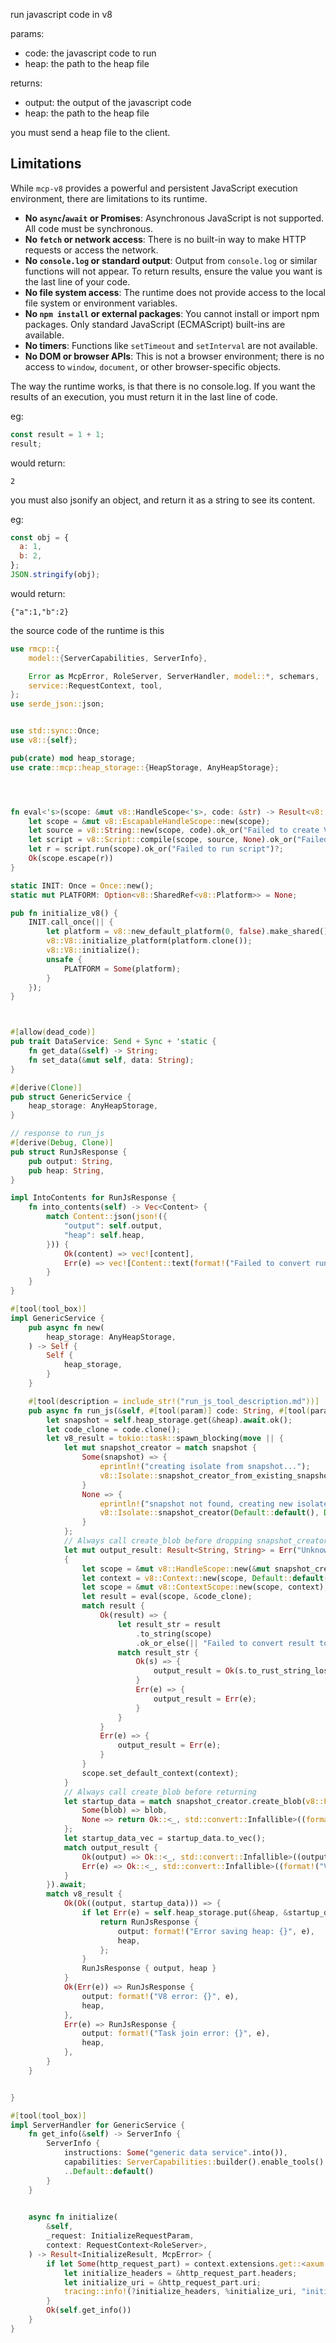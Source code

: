 run javascript code in v8

params:
- code: the javascript code to run
- heap: the path to the heap file

returns:
- output: the output of the javascript code
- heap: the path to the heap file

you must send a heap file to the client.



## Limitations

While `mcp-v8` provides a powerful and persistent JavaScript execution environment, there are limitations to its runtime. 

- **No `async`/`await` or Promises**: Asynchronous JavaScript is not supported. All code must be synchronous.
- **No `fetch` or network access**: There is no built-in way to make HTTP requests or access the network.
- **No `console.log` or standard output**: Output from `console.log` or similar functions will not appear. To return results, ensure the value you want is the last line of your code.
- **No file system access**: The runtime does not provide access to the local file system or environment variables.
- **No `npm install` or external packages**: You cannot install or import npm packages. Only standard JavaScript (ECMAScript) built-ins are available.
- **No timers**: Functions like `setTimeout` and `setInterval` are not available.
- **No DOM or browser APIs**: This is not a browser environment; there is no access to `window`, `document`, or other browser-specific objects.


The way the runtime works, is that there is no console.log. If you want the results of an execution, you must return it in the last line of code.


eg:

```js
const result = 1 + 1;
result;
```

would return:

```
2
```

you must also jsonify an object, and return it as a string to see its content.

eg:

```js
const obj = {
  a: 1,
  b: 2,
};
JSON.stringify(obj);
```

would return:

```
{"a":1,"b":2}
```

the source code of the runtime is this 
```rust
use rmcp::{
    model::{ServerCapabilities, ServerInfo},

    Error as McpError, RoleServer, ServerHandler, model::*, schemars,
    service::RequestContext, tool,
};
use serde_json::json;


use std::sync::Once;
use v8::{self};

pub(crate) mod heap_storage;
use crate::mcp::heap_storage::{HeapStorage, AnyHeapStorage};




fn eval<'s>(scope: &mut v8::HandleScope<'s>, code: &str) -> Result<v8::Local<'s, v8::Value>, String> {
    let scope = &mut v8::EscapableHandleScope::new(scope);
    let source = v8::String::new(scope, code).ok_or("Failed to create V8 string")?;
    let script = v8::Script::compile(scope, source, None).ok_or("Failed to compile script")?;
    let r = script.run(scope).ok_or("Failed to run script")?;
    Ok(scope.escape(r))
}

static INIT: Once = Once::new();
static mut PLATFORM: Option<v8::SharedRef<v8::Platform>> = None;

pub fn initialize_v8() {
    INIT.call_once(|| {
        let platform = v8::new_default_platform(0, false).make_shared();
        v8::V8::initialize_platform(platform.clone());
        v8::V8::initialize();
        unsafe {
            PLATFORM = Some(platform);
        }
    });
}



#[allow(dead_code)]
pub trait DataService: Send + Sync + 'static {
    fn get_data(&self) -> String;
    fn set_data(&mut self, data: String);
}

#[derive(Clone)]
pub struct GenericService {
    heap_storage: AnyHeapStorage,
}

// response to run_js
#[derive(Debug, Clone)]
pub struct RunJsResponse {
    pub output: String,
    pub heap: String,
}

impl IntoContents for RunJsResponse {
    fn into_contents(self) -> Vec<Content> {
        match Content::json(json!({
            "output": self.output,
            "heap": self.heap,
        })) {
            Ok(content) => vec![content],
            Err(e) => vec![Content::text(format!("Failed to convert run_js response to content: {}", e))],
        }
    }
}

#[tool(tool_box)]
impl GenericService {
    pub async fn new(
        heap_storage: AnyHeapStorage,
    ) -> Self {
        Self {
            heap_storage,
        }
    }

    #[tool(description = include_str!("run_js_tool_description.md"))]
    pub async fn run_js(&self, #[tool(param)] code: String, #[tool(param)] heap: String) -> RunJsResponse {
        let snapshot = self.heap_storage.get(&heap).await.ok();
        let code_clone = code.clone();
        let v8_result = tokio::task::spawn_blocking(move || {
            let mut snapshot_creator = match snapshot {
                Some(snapshot) => {
                    eprintln!("creating isolate from snapshot...");
                    v8::Isolate::snapshot_creator_from_existing_snapshot(snapshot, None, None)
                }
                None => {
                    eprintln!("snapshot not found, creating new isolate...");
                    v8::Isolate::snapshot_creator(Default::default(), Default::default())
                }
            };
            // Always call create_blob before dropping snapshot_creator
            let mut output_result: Result<String, String> = Err("Unknown error".to_string());
            {
                let scope = &mut v8::HandleScope::new(&mut snapshot_creator);
                let context = v8::Context::new(scope, Default::default());
                let scope = &mut v8::ContextScope::new(scope, context);
                let result = eval(scope, &code_clone);
                match result {
                    Ok(result) => {
                        let result_str = result
                            .to_string(scope)
                            .ok_or_else(|| "Failed to convert result to string".to_string());
                        match result_str {
                            Ok(s) => {
                                output_result = Ok(s.to_rust_string_lossy(scope));
                            }
                            Err(e) => {
                                output_result = Err(e);
                            }
                        }
                    }
                    Err(e) => {
                        output_result = Err(e);
                    }
                }
                scope.set_default_context(context);
            }
            // Always call create_blob before returning
            let startup_data = match snapshot_creator.create_blob(v8::FunctionCodeHandling::Clear) {
                Some(blob) => blob,
                None => return Ok::<_, std::convert::Infallible>((format!("V8 error: Failed to create V8 snapshot blob"), vec![])),
            };
            let startup_data_vec = startup_data.to_vec();
            match output_result {
                Ok(output) => Ok::<_, std::convert::Infallible>((output, startup_data_vec)),
                Err(e) => Ok::<_, std::convert::Infallible>((format!("V8 error: {}", e), startup_data_vec)),
            }
        }).await;
        match v8_result {
            Ok(Ok((output, startup_data))) => {
                if let Err(e) = self.heap_storage.put(&heap, &startup_data).await {
                    return RunJsResponse {
                        output: format!("Error saving heap: {}", e),
                        heap,
                    };
                }
                RunJsResponse { output, heap }
            }
            Ok(Err(e)) => RunJsResponse {
                output: format!("V8 error: {}", e),
                heap,
            },
            Err(e) => RunJsResponse {
                output: format!("Task join error: {}", e),
                heap,
            },
        }
    }


}

#[tool(tool_box)]
impl ServerHandler for GenericService {
    fn get_info(&self) -> ServerInfo {
        ServerInfo {
            instructions: Some("generic data service".into()),
            capabilities: ServerCapabilities::builder().enable_tools().build(),
            ..Default::default()
        }
    }

    
    async fn initialize(
        &self,
        _request: InitializeRequestParam,
        context: RequestContext<RoleServer>,
    ) -> Result<InitializeResult, McpError> {
        if let Some(http_request_part) = context.extensions.get::<axum::http::request::Parts>() {
            let initialize_headers = &http_request_part.headers;
            let initialize_uri = &http_request_part.uri;
            tracing::info!(?initialize_headers, %initialize_uri, "initialize from http server");
        }
        Ok(self.get_info())
    }
}
```

